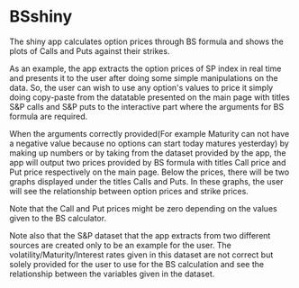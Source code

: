 # BSshiny

The shiny app calculates option prices through BS formula and shows the plots of Calls and Puts against their strikes.

As an example, the app extracts the option prices of SP index in real time and presents it to the user after doing some simple manipulations on the data. So, the user can wish to use any option's values to price it simply doing copy-paste from the datatable presented on the main page with titles S&P calls and S&P puts to the interactive part where the arguments for BS formula are required.

When the arguments correctly provided(For example Maturity can not have a negative value because no options can start today matures yesterday) by making up numbers or by  taking from the dataset provided by the app, the app will output two prices provided by BS formula with titles Call price and Put price respectively on the main page. Below the prices,
there will be two graphs displayed under the titles Calls and Puts. In these graphs, the user will see the relationship between option prices and strike prices.


Note that the Call and Put prices might be zero depending on the values given to the BS calculator.


Note also that the S&P dataset that the app extracts from two different sources are created only to be an example for the user. The volatility/Maturity/Interest rates given in this dataset are not correct but solely provided for the user to use for the BS calculation and see the relationship between the variables given in the dataset.
